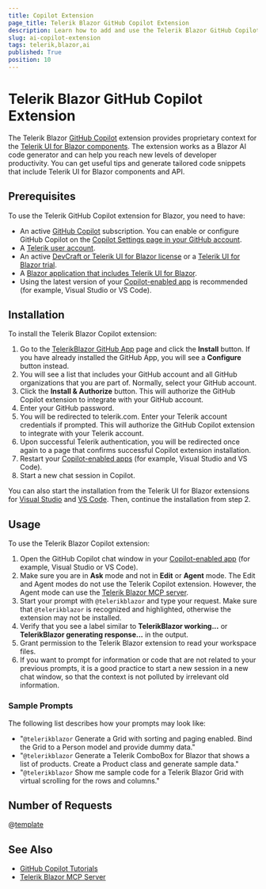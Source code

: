 ```yaml
---
title: Copilot Extension
page_title: Telerik Blazor GitHub Copilot Extension
description: Learn how to add and use the Telerik Blazor GitHub Copilot extension as a Blazor AI coding assistant and code generator for better developer productivity. The Telerik Blazor GitHub Copilot extension provides proprietary context about Telerik UI for Blazor to AI-powered software.
slug: ai-copilot-extension
tags: telerik,blazor,ai
published: True
position: 10
---
```


# Telerik Blazor GitHub Copilot Extension

The Telerik Blazor [GitHub Copilot](https://github.com/features/copilot) extension provides proprietary context for the [Telerik UI for Blazor components](https://www.telerik.com/blazor-ui). The extension works as a Blazor AI code generator and can help you reach new levels of developer productivity. You can get useful tips and generate tailored code snippets that include Telerik UI for Blazor components and API.

## Prerequisites

To use the Telerik GitHub Copilot extension for Blazor, you need to have:

* An active [GitHub Copilot](https://github.com/features/copilot) subscription. You can enable or configure GitHub Copilot on the [Copilot Settings page in your GitHub account](https://github.com/settings/copilot).
* A [Telerik user account](https://www.telerik.com/account/).
* An active [DevCraft or Telerik UI for Blazor license](https://www.telerik.com/purchase/blazor-ui) or a [Telerik UI for Blazor trial](https://www.telerik.com/blazor-ui).
* A [Blazor application that includes Telerik UI for Blazor](slug:blazor-overview#getting-started).
* Using the latest version of your [Copilot-enabled app](https://docs.github.com/en/copilot/building-copilot-extensions/about-building-copilot-extensions#supported-clients-and-ides) is recommended (for example, Visual Studio or VS Code).

## Installation

To install the Telerik Blazor Copilot extension:

1. Go to the [TelerikBlazor GitHub App](https://github.com/apps/telerikblazor) page and click the **Install** button. If you have already installed the GitHub App, you will see a **Configure** button instead.
1. You will see a list that includes your GitHub account and all GitHub organizations that you are part of. Normally, select your GitHub account.
1. Click the **Install &amp; Authorize** button. This will authorize the GitHub Copilot extension to integrate with your GitHub account.
1. Enter your GitHub password.
1. You will be redirected to telerik.com. Enter your Telerik account credentials if prompted. This will authorize the GitHub Copilot extension to integrate with your Telerik account.
1. Upon successful Telerik authentication, you will be redirected once again to a page that confirms successful Copilot extension installation.
1. Restart your [Copilot-enabled apps](https://docs.github.com/en/copilot/building-copilot-extensions/about-building-copilot-extensions#supported-clients-and-ides) (for example, Visual Studio and VS Code).
1. Start a new chat session in Copilot.

You can also start the installation from the Telerik UI for Blazor extensions for [Visual Studio](slug:getting-started-vs-integration-ai-configuration#install-telerik-blazor-copilot-extension) and [VS Code](slug:getting-started-vs-code-integration-ai-configuration). Then, continue the installation from step 2.

## Usage

To use the Telerik Blazor Copilot extension:

1. Open the GitHub Copilot chat window in your [Copilot-enabled app](https://docs.github.com/en/copilot/building-copilot-extensions/about-building-copilot-extensions#supported-clients-and-ides) (for example, Visual Studio or VS Code).
1. Make sure you are in **Ask** mode and not in **Edit** or **Agent** mode. The Edit and Agent modes do not use the Telerik Copilot extension. However, the Agent mode can use the [Telerik Blazor MCP server](slug:ai-mcp-server).
1. Start your prompt with `@telerikblazor` and type your request. Make sure that `@telerikblazor` is recognized and highlighted, otherwise the extension may not be installed.
1. Verify that you see a label similar to **TelerikBlazor working...** or **TelerikBlazor generating response...** in the output.
1. Grant permission to the Telerik Blazor extension to read your workspace files.
1. If you want to prompt for information or code that are not related to your previous prompts, it is a good practice to start a new session in a new chat window, so that the context is not polluted by irrelevant old information.

### Sample Prompts

The following list describes how your prompts may look like:

* &quot;`@telerikblazor` Generate a Grid with sorting and paging enabled. Bind the Grid to a Person model and provide dummy data.&quot;
* &quot;`@telerikblazor` Generate a Telerik ComboBox for Blazor that shows a list of products. Create a Product class and generate sample data.&quot;
* &quot;`@telerikblazor` Show me sample code for a Telerik Blazor Grid with virtual scrolling for the rows and columns.&quot;

## Number of Requests

@[template](/_contentTemplates/common/ai-coding-assistant.md#number-of-requests)

## See Also 

* [GitHub Copilot Tutorials](https://github.com/features/copilot/tutorials)
* [Telerik Blazor MCP Server](slug:ai-mcp-server)

